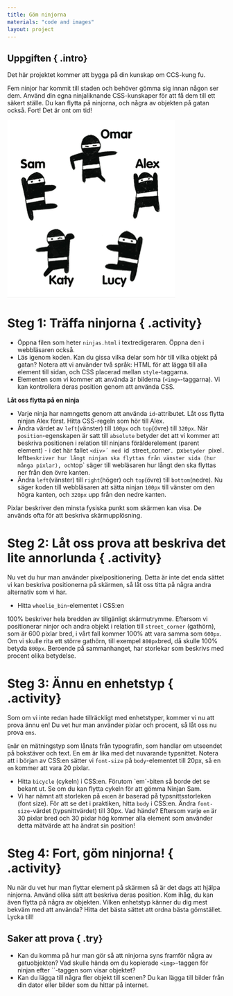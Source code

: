 ```yaml
---
title: Göm ninjorna
materials: "code and images"
layout: project
---
```


## Uppgiften { .intro}

Det här projektet kommer att bygga på din kunskap om CCS-kung fu.

Fem ninjor har kommit till staden och behöver gömma sig innan någon ser dem. Använd din egna ninjaliknande CSS-kunskaper för att få dem till ett säkert ställe. Du kan flytta på ninjorna, och några av objekten på gatan också. Fort! Det är ont om tid!

![screenshot](ninjas.png)

# Steg 1: Träffa ninjorna { .activity}

+ Öppna filen som heter `ninjas.html` i textredigeraren. Öppna den i webbläsaren också.
+ Läs igenom koden. Kan du gissa vilka delar som hör till vilka objekt på gatan? Notera att vi använder två språk: HTML för att lägga till alla element till sidan, och CSS placerad mellan `style`-taggarna. 
+ Elementen som vi kommer att använda är bilderna (`<img>`-taggarna). Vi kan kontrollera deras position genom att använda CSS.


**Låt oss flytta på en ninja**

+ Varje ninja har namngetts genom att använda `id`-attributet. Låt oss flytta ninjan Alex först. Hitta CSS-regeln som hör till Alex. 
+ Ändra värdet av `left`(vänster) till `100px` och `top`(övre) till `320px`. När `position`-egenskapen är satt till `absolute` betyder det att vi kommer att beskriva positionen i relation till ninjans förälderelement (parent element) - i det här fallet `<div>´ med `id` `street_corner`. `px`betyder `pixel`. `left` beskriver hur långt ninjan ska flyttas från vänster sida (hur många pixlar), och `top` säger till webläsaren hur långt den ska flyttas ner från den övre kanten. 
+ Ändra `left`(vänster) till `right`(höger) och `top`(övre) till `bottom`(nedre). Nu säger koden till webbläsaren att sätta ninjan `100px` till vänster om den högra kanten, och `320px` upp från den nedre kanten. 


Pixlar beskriver den minsta fysiska punkt som skärmen kan visa. De används ofta för att beskriva skärmupplösning.

# Steg 2: Låt oss prova att beskriva det lite annorlunda { .activity}

Nu vet du hur man använder pixelpositionering. Detta är inte det enda sättet vi kan beskriva positionerna på skärmen, så låt oss titta på några andra alternativ som vi har. 

+ Hitta `wheelie_bin`-elementet i CSS:en


100% beskriver hela bredden av tillgänligt skärmutrymme. Eftersom vi positionerar ninjor och andra objekt i relation till `street_corner` (gathörn), som är 600 pixlar bred, i vårt fall kommer 100% att vara samma som `600px`. Om vi skulle rita ett större gathörn, till exempel `800px`bred, då skulle 100% betyda `800px`. Beroende på sammanhanget, har storlekar som beskrivs med procent olika betydelse. 


# Steg 3:  Ännu en enhetstyp { .activity}

Som om vi inte redan hade tillräckligt med enhetstyper, kommer vi nu att prova ännu en! Du vet hur man använder pixlar och procent, så låt oss nu prova `ems`.

`Em`är en mätningstyp som lånats från typografin, som handlar om utseendet på bokstäver och text. En em är lika med det nuvarande typsnittet. Notera att i början av CSS:en sätter vi `font-size` på `body`-elementet till 20px, så en `em` kommer att vara 20 pixlar. 

+ Hitta `bicycle` (cykeln) i CSS:en. Förutom `em´-biten så borde det se bekant ut. Se om du kan flytta cykeln för att gömma Ninjan Sam. 
+ Vi har nämnt att storleken på `em`:en är baserad på typsnittsstorleken (font size). För att se det i praktiken, hitta `body` i CSS:en. Ändra `font-size`-värdet (typsnittvärdet) till 30px. Vad hände? Eftersom varje `em` är 30 pixlar bred och 30 pixlar hög kommer alla element som använder detta mätvärde att ha ändrat sin position!

# Steg 4: Fort, göm ninjorna!  { .activity}

Nu när du vet hur man flyttar element på skärmen så är det dags att hjälpa ninjorna. Använd olika sätt att beskriva deras position. Kom ihåg, du kan även flytta på några av objekten. Vilken enhetstyp känner du dig mest bekväm med att använda? Hitta det bästa sättet att ordna bästa gömstället. Lycka till!

## Saker att prova { .try}

+ Kan du komma på hur man gör så att ninjorna syns framför några av gatuobjekten? Vad skulle hända om du kopierade `<img>`-taggen för ninjan efter `<img>´-taggen som visar objektet?
+ Kan du lägga till några fler objekt till scenen? Du kan lägga till bilder från din dator eller bilder som du hittar på internet.

